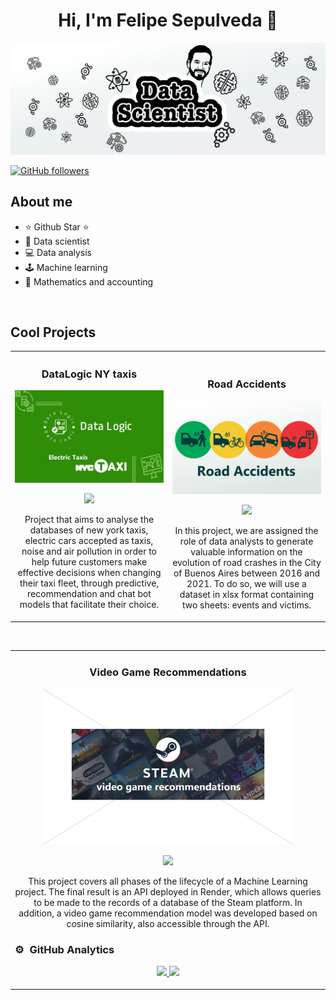 <div align="center">
<h1 align="center">Hi, I'm Felipe Sepulveda 👋</h1>
</div>
<img src="./img/banner22.jpg">

[![GitHub followers](https://img.shields.io/github/followers/arisguimera?style=social)](https://github.com/pipesito1)


## About me

- ⭐ Github Star ⭐ 
- 🤖 Data scientist
- 💻 Data analysis
- 🕹️ Machine learning
- 📗 Mathematics and accounting
<br>

## Cool Projects 
<table>
<tr>
<td width="50%">
<h3 align="center">DataLogic NY taxis</h3>
<div align="center">
<a href="(https://github.com/pipesito1/DataLogic_NY_taxis)" target="_blank"><img src="./img/datalogic banner taxis.jpg" width="400" alt="Datalogic_NY_taxis"></a>
<p>
<a href="(https://github.com/pipesito1/DataLogic_NY_taxis)" target="_blank">
<img src="https://img.shields.io/badge/C%C3%93DIGO-80ffaa?style=for-the-badge&logo=github&logoColor=black">
</a>

<!--img src="https://img.shields.io/badge/-Youtube-green?style=for-the-badge&color=fbfc40"-->
</a>
</p>
<p>Project that aims to analyse the databases of new york taxis, electric cars accepted as taxis, noise and air pollution in order to help future customers make effective decisions when changing their taxi fleet, through predictive, recommendation and chat bot models that facilitate their choice.</p>
</div>
                                                                                      
</td>

<td width="50%">
<br>
<h3 align="center"> Road Accidents</h3>
<div align="center">                                       
<a href="(https://github.com/pipesito1/Proyecto_siniestros_viales)" target="_blank"><img src="./img/siniestros viales banner.jpg" width="400" alt="siniestros viales"></a>
<br>
<p>
<a href="https://github.com/pipesito1/Proyecto_siniestros_viales" target="_blank">
<img src="https://img.shields.io/badge/C%C3%93DIGO-80ffaa?style=for-the-badge&logo=github&logoColor=black">
</a>
<!--a href="https://youtu.be/hhhSMXi0R3E" target="_blank">
<img src="https://img.shields.io/badge/-Youtube-green?style=for-the-badge&color=3fFD7f"-->
</!--a>
</p>
</p>In this project, we are assigned the role of data analysts to generate valuable information on the evolution of road crashes in the City of Buenos Aires between 2016 and 2021. To do so, we will use a dataset in xlsx format containing two sheets: events and victims.</p>
</div>                                                             
</table>                                                                                 
</div>
<br>

<table>
<tr>
<td width="50%">
<h3 align="center">Video Game Recommendations</h3>
<div align="center">
<a href="https://github.com/pipesito1/video_games_recommend" target="_blank"><img src="./img/video_game.png" width="400" alt="video game recommendations"></a>
<p>
<a href="https://github.com/pipesito1/video_games_recommend" target="_blank">
<img src="https://img.shields.io/badge/CÓDIGO-ff9?style=for-the-badge&logo=github&logoColor=black">
</a>
<!--a href="https://youtu.be/UaR7GSNACsM" target="_blank">
<img src="https://img.shields.io/badge/-Youtube-green?style=for-the-badge&color=fbfc40"-->
</!--a>
</p>
<p>This project covers all phases of the lifecycle of a Machine Learning project. The final result is an API deployed in Render, which allows queries to be made to the records of a database of the Steam platform. In addition, a video game recommendation model was developed based on cosine similarity, also accessible through the API.</p>
</div> 

### ⚙️ &nbsp;GitHub Analytics
<p align="center">
  <a href="https://github.com/pipesito1">
    <img height="180em" src="https://github-readme-stats-eight-theta.vercel.app/api?username=pipesito1&show_icons=true&theme=algolia&include_all_commits=true&count_private=true"/>
    <img height="180em" src="https://github-readme-stats-eight-theta.vercel.app/api/top-langs/?username=pipesito1&layout=compact&langs_count=8&theme=algolia"/>
  </a>
</p>


<!--
**pipesito1/pipesito1** is a ✨ _special_ ✨ repository because its `README.md` (this file) appears on your GitHub profile.

Here are some ideas to get you started:

- 🔭 I’m currently working on ...
- 🌱 I’m currently learning ...
- 👯 I’m looking to collaborate on ...
- 🤔 I’m looking for help with ...
- 💬 Ask me about ...
- 📫 How to reach me: ...
- 😄 Pronouns: ...
- ⚡ Fun fact: ...
-->
